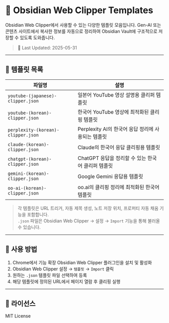 # 📎 Obsidian Web Clipper Templates

Obsidian Web Clipper에서 사용할 수 있는 다양한 템플릿 모음입니다. Gen-AI 또는 콘텐츠 사이트에서 복사한 정보를 자동으로 정리하여 Obsidian Vault에 구조적으로 저장할 수 있도록 도와줍니다.

> 📅 Last Updated: 2025-05-31

---

## 🧩 템플릿 목록

| 파일명 | 설명 |
|--------|------|
| `youtube-(japanese)-clipper.json` | 일본어 YouTube 영상 설명용 클리퍼 템플릿 |
| `youtube-(korean)-clipper.json` | 한국어 YouTube 영상에 최적화된 클리핑 템플릿 |
| `perplexity-(korean)-clipper.json` | Perplexity AI의 한국어 응답 정리에 사용되는 템플릿 |
| `claude-(korean)-clipper.json` | Claude의 한국어 응답 클리핑용 템플릿 |
| `chatgpt-(korean)-clipper.json` | ChatGPT 응답을 정리할 수 있는 한국어 클리퍼 템플릿 |
| `gemini-(korean)-clipper.json` | Google Gemini 응답용 템플릿 |
| `oo-ai-(korean)-clipper.json` | oo.ai의 클리핑 정리에 최적화된 한국어 템플릿 |

> 각 템플릿은 URL 트리거, 자동 제목 생성, 노트 저장 위치, 프로퍼티 자동 채움 기능을 포함합니다.  
> `.json` 파일은 Obsidian Web Clipper → 설정 → `Import` 기능을 통해 불러올 수 있습니다.

---

## 🔧 사용 방법

1. Chrome에서 기능 확장 Obsidian Web Clipper 플러그인을 설치 및 활성화
2. Obsidian Web Clipper 설정 → `템플릿` → `Import` 클릭
3. 원하는 `.json` 템플릿 파일 선택하여 등록
4. 해당 템플릿에 정의된 URL에서 페이지 열람 후 클리핑 실행

---

## 🪪 라이선스

MIT License
